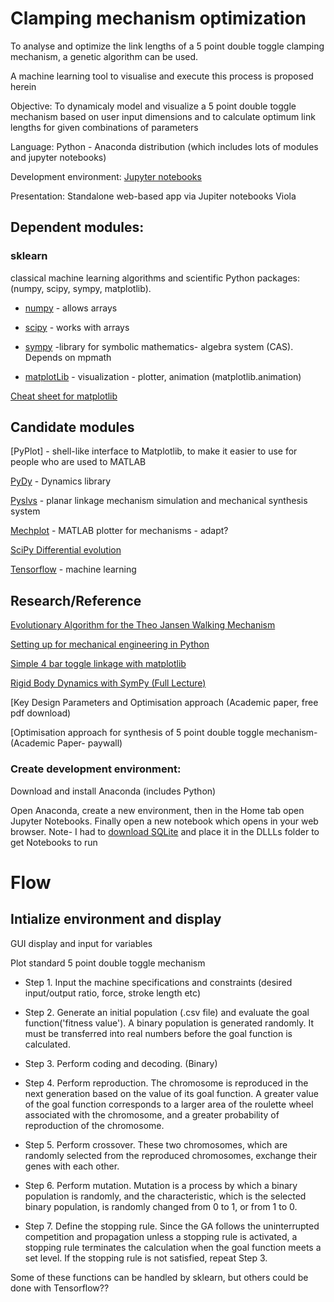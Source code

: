 # Clamping mechanism optimization


To analyse and optimize the link lengths of a 5 point double toggle clamping mechanism, a genetic algorithm can be used.

A machine learning tool to visualise and execute this process is proposed herein

Objective: To dynamicaly model and visualize a 5 point double toggle mechanism based on user input dimensions and to calculate optimum link lengths for given combinations of parameters



Language: Python - Anaconda distribution (which includes lots of modules and jupyter notebooks)

Development environment: [Jupyter notebooks](https://jupyter.org/)

Presentation: Standalone web-based app via Jupiter notebooks Viola


## Dependent modules:

### sklearn

classical machine learning algorithms and scientific Python packages: (numpy, scipy, sympy, matplotlib).
    
- [numpy](https://github.com/numpy/numpy) - allows arrays

- [scipy](https://github.com/scipy/scipy) - works with arrays

- [sympy](https://github.com/sympy/sympy) -library for symbolic mathematics- algebra system (CAS). Depends on mpmath

- [matplotLib](https://github.com/matplotlib/matplotlib) - visualization - plotter, animation (matplotlib.animation)


[Cheat sheet for matplotlib](https://s3.amazonaws.com/assets.datacamp.com/blog_assets/Python_Matplotlib_Cheat_Sheet.pdf)


## Candidate modules


[PyPlot] - shell-like interface to Matplotlib, to make it easier to use for people who are used to MATLAB

[PyDy](https://github.com/pydy/pydy) - Dynamics library

[Pyslvs](https://github.com/KmolYuan/Pyslvs-UI) - planar linkage mechanism simulation and mechanical synthesis system

[Mechplot](https://github.com/jlblancoc/mechplot) - MATLAB plotter for mechanisms - adapt?

[SciPy Differential evolution](https://docs.scipy.org/doc/scipy/reference/generated/scipy.optimize.differential_evolution.html)

[Tensorflow](https://github.com/tensorflow/tensorflow) - machine learning


## Research/Reference

[Evolutionary Algorithm for the Theo Jansen Walking Mechanism](https://stackoverflow.com/questions/6573415/evolutionary-algorithm-for-the-theo-jansen-walking-mechanism)

[Setting up for mechanical engineering in Python](https://andypi.co.uk/2018/08/14/python-for-mechanical-engineers-rail-brake-distance-calculations/)

[Simple 4 bar toggle linkage with matplotlib](https://github.com/Rod-Persky/Simple-Four-Bar)

[Rigid Body Dynamics with SymPy (Full Lecture)](https://www.youtube.com/watch?v=r4piIKV4sDw)

[Key Design Parameters and Optimisation approach (Academic paper, free pdf download)

[Optimisation approach for synthesis of 5 point double toggle mechanism- (Academic Paper- paywall)


### Create development environment:

Download and install Anaconda (includes Python)

Open Anaconda, create a new environment, then in the Home tab open Jupyter Notebooks. Finally open a new notebook which opens in your web browser.
Note- I had to [download SQLite](https://www.sqlite.org/download.html) and place it in the DLLLs folder to get Notebooks to run

# Flow



## Intialize environment and display

GUI display and input for variables

Plot standard 5 point double toggle mechanism

  
- Step 1. Input the machine specifications and constraints (desired input/output ratio, force, stroke length etc)

- Step 2. Generate an initial population (.csv file) and evaluate the goal function('fitness value'). A binary population is generated randomly. It must be
transferred into real numbers before the goal function is calculated. 


- Step 3. Perform coding and decoding. (Binary)


- Step 4. Perform reproduction.  The chromosome is reproduced in the next generation based on the value of its goal function. A greater value of the goal function corresponds to a larger area of the roulette wheel associated with the chromosome, and a greater probability of reproduction of the chromosome.


- Step 5. Perform crossover. These two chromosomes, which are randomly selected from the reproduced chromosomes,
exchange their genes with each other. 


- Step 6. Perform mutation. Mutation is a process by which a binary population is randomly, and the characteristic, which is
the selected binary population, is randomly changed from 0 to 1, or from 1 to 0. 

- Step 7. Define the stopping rule. Since the GA follows the uninterrupted competition and propagation unless a stopping
rule is activated, a stopping rule terminates the calculation when the goal function meets a set level. If the stopping rule
is not satisfied, repeat Step 3.


Some of these functions can be handled by sklearn, but others could be done with Tensorflow??

